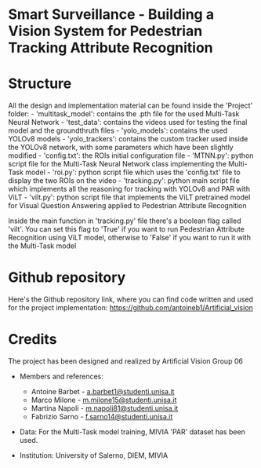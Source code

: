 # Smart Surveillance - Building a Vision System for Pedestrian Tracking Attribute Recognition

  # Structure
  All the design and implementation material can be found inside the 'Project' folder:
    - 'multitask_model': contains the .pth file for the used Multi-Task Neural Network
    - 'test_data': contains the videos used for testing the final model and the groundthruth files
    - 'yolo_models': contains the used YOLOv8 models
    - 'yolo_trackers': contains the custom tracker used inside the YOLOv8 network, with some parameters which have been slightly modified
    - 'config.txt': the ROIs initial configuration file
    - 'MTNN.py': python script file for the Multi-Task Neural Network class implementing the Multi-Task model
    - 'roi.py': python script file which uses the 'config.txt' file to display the two ROIs on the video
    - 'tracking.py': python main script file which implements all the reasoning for tracking with YOLOv8 and PAR with ViLT
    - 'vilt.py': python script file that implements the ViLT pretrained model for Visual Question Answering applied to Pedestrian Attribute Recognition
  
  Inside the main function in 'tracking.py' file there's a boolean flag called 'vilt'. You can set this flag to 'True' if you want to run Pedestrian Attribute Recognition using ViLT model, otherwise to 'False' if you want to run it with the Multi-Task model


  # Github repository
  Here's the Github repository link, where you can find code written and used for the project implementation:
    https://github.com/antoineb1/Artificial_vision

  # Credits
  The project has been designed and realized by Artificial Vision Group 06

  - Members and references:
    - Antoine Barbet - a.barbet1@studenti.unisa.it
    - Marco Milone - m.milone15@studenti.unisa.it
    - Martina Napoli - m.napoli81@studenti.unisa.it
    - Fabrizio Sarno - f.sarno14@studenti.unisa.it

  - Data: For the Multi-Task model training, MIVIA 'PAR' dataset has been used.

  - Institution: University of Salerno, DIEM, MIVIA
